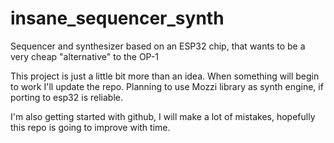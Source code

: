 # insane_sequencer_synth
 Sequencer and synthesizer based on an ESP32 chip, that wants to be a very cheap "alternative" to the OP-1

This project is just a little bit more than an idea. When something will begin to work I'll update the repo.
Planning to use Mozzi library as synth engine, if porting to esp32 is reliable.

I'm also getting started with github, I will make a lot of mistakes, hopefully this repo is going to improve with time.

